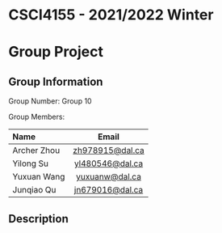 # CSCI4155 - 2021/2022 Winter
# Group Project

## Group Information
Group Number: Group 10

Group Members:

|   Name    |       Email       |
|   :--     |       :--:        |
|Archer Zhou|   zh978915@dal.ca |
|Yilong Su  |   yl480546@dal.ca |
|Yuxuan Wang|   yuxuanw@dal.ca  |
|Junqiao Qu |   jn679016@dal.ca |

## Description

